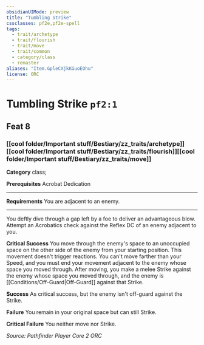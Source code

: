 ```yaml
---
obsidianUIMode: preview
title: "Tumbling Strike"
cssclasses: pf2e,pf2e-spell
tags:
  - trait/archetype
  - trait/flourish
  - trait/move
  - trait/common
  - category/class
  - remaster
aliases: "Item.GpleCXjkKGuoEOhu"
license: ORC
---
```

# Tumbling Strike `pf2:1`
## Feat 8
### [[cool folder/Important stuff/Bestiary/zz_traits/archetype]][[cool folder/Important stuff/Bestiary/zz_traits/flourish]][[cool folder/Important stuff/Bestiary/zz_traits/move]]

**Category** class; 



**Prerequisites** Acrobat Dedication
* * *
**Requirements** You are adjacent to an enemy.

* * *

You deftly dive through a gap left by a foe to deliver an advantageous blow. Attempt an Acrobatics check against the Reflex DC of an enemy adjacent to you.

**Critical Success** You move through the enemy's space to an unoccupied space on the other side of the enemy from your starting position. This movement doesn't trigger reactions. You can't move farther than your Speed, and you must end your movement adjacent to the enemy whose space you moved through. After moving, you make a melee Strike against the enemy whose space you moved through, and the enemy is [[Conditions/Off-Guard|Off-Guard]] against that Strike.

**Success** As critical success, but the enemy isn't off-guard against the Strike.

**Failure** You remain in your original space but can still Strike.

**Critical Failure** You neither move nor Strike.

*Source: Pathfinder Player Core 2*
*ORC*
